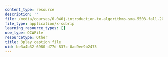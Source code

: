 ```yaml
---
content_type: resource
description: ''
file: /media/courses/6-046j-introduction-to-algorithms-sma-5503-fall-2005/be3a4b326980d77d837c0ad9ee9b2475_2RxCCEHlEys.srt
file_type: application/x-subrip
learning_resource_types: []
ocw_type: OCWFile
resourcetype: Other
title: 3play caption file
uid: be3a4b32-6980-d77d-837c-0ad9ee9b2475
---
```

